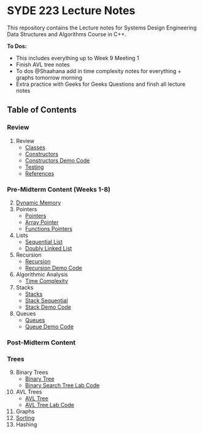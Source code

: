 # SYDE 223 Lecture Notes

This repository contains the Lecture notes for Systems Design Engineering Data Structures and Algorithms Course in C++. 

**To Dos:**
- This includes everything up to Week 9 Meeting 1
- Finish AVL tree notes
- To dos @Shaahana add in time complexity notes for everything + graphs tomorrow morning 
- Extra practice with Geeks for Geeks Questions and finsh all lecture notes

## Table of Contents
### Review
1. Review
    - [Classes](lecture1-classes-objects.md)
    - [Constructors](constructors.md) 
    - [Constructors Demo Code](/Classes-Constructors-Pointers)
    - [Testing](testcases.md)
    - [References](reference.md)
### Pre-Midterm Content (Weeks 1-8)
2. [Dynamic Memory](lecture3-dynamic-memory.md)
3. Pointers 
    - [Pointers](pointers.md) 
    - [Array Pointer](array-pointer.md)
    - [Functions Pointers](functions-pointers.md)
4. Lists
    - [Sequential List](sequential-list.md)
    - [Doubly Linked List](doubly-linked-list.md)
5. Recursion 
    - [Recursion](recursion.md) 
    - [Recursion Demo Code](/Recursion)
6. Algorithmic Analysis 
    - [Time Complexity](timecomplex.md)
7. Stacks 
    - [Stacks](stack.md)
    - [Stack Sequential](/StackSequential)
    - [Stack Demo Code](/Stack)
8. Queues
    - [Queues](queue.md)
    - [Queue Demo Code](/Queue)
### Post-Midterm Content
### Trees
9. Binary Trees
    - [Binary Tree](Trees/binary-tree.md)
    - [Binary Search Tree Lab Code](/Trees/binary-search-tree-demo.md)
10. AVL Trees  
    - [AVL Tree](Trees/AVL-trees.md)
    - [AVL Tree Lab Code](Trees/AVL-tree-demo.md)
11. Graphs 
12. [Sorting](Sorting.md)
13. Hashing 

